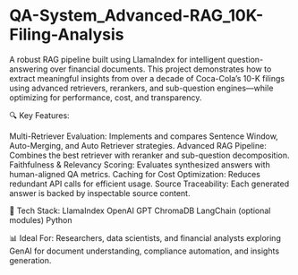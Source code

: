 # QA-System_Advanced-RAG_10K-Filing-Analysis
A robust RAG pipeline built using LlamaIndex for intelligent question-answering over financial documents. This project demonstrates how to extract meaningful insights from over a decade of Coca-Cola’s 10-K filings using advanced retrievers, rerankers, and sub-question engines—while optimizing for performance, cost, and transparency.


🔍 Key Features:

Multi-Retriever Evaluation: Implements and compares Sentence Window, Auto-Merging, and Auto Retriever strategies.
Advanced RAG Pipeline: Combines the best retriever with reranker and sub-question decomposition.
Faithfulness & Relevancy Scoring: Evaluates synthesized answers with human-aligned QA metrics.
Caching for Cost Optimization: Reduces redundant API calls for efficient usage.
Source Traceability: Each generated answer is backed by inspectable source content.

🚀 Tech Stack:
LlamaIndex
OpenAI GPT
ChromaDB
LangChain (optional modules)
Python

📊 Ideal For:
Researchers, data scientists, and financial analysts exploring GenAI for document understanding, compliance automation, and insights generation.
